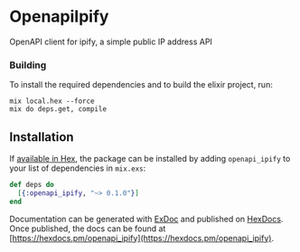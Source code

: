 # OpenapiIpify

OpenAPI client for ipify, a simple public IP address API

### Building

To install the required dependencies and to build the elixir project, run:
```
mix local.hex --force
mix do deps.get, compile
```

## Installation

If [available in Hex](https://hex.pm/docs/publish), the package can be installed
by adding `openapi_ipify` to your list of dependencies in `mix.exs`:

```elixir
def deps do
  [{:openapi_ipify, "~> 0.1.0"}]
end
```

Documentation can be generated with [ExDoc](https://github.com/elixir-lang/ex_doc)
and published on [HexDocs](https://hexdocs.pm). Once published, the docs can
be found at [https://hexdocs.pm/openapi_ipify](https://hexdocs.pm/openapi_ipify).
